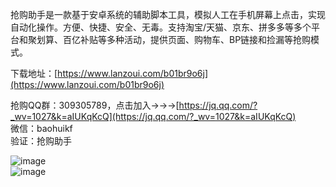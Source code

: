 抢购助手是一款基于安卓系统的辅助脚本工具，模拟人工在手机屏幕上点击，实现自动化操作。方便、快捷、安全、无毒。支持淘宝/天猫、京东、拼多多等多个平台和聚划算、百亿补贴等多种活动，提供页面、购物车、BP链接和捡漏等抢购模式。  
   
下载地址：[https://www.lanzoui.com/b01br9o6j](https://www.lanzoui.com/b01br9o6j)  
   
抢购QQ群：309305789，点击加入→→→[https://jq.qq.com/?_wv=1027&k=aIUKqKcQ](https://jq.qq.com/?_wv=1027&k=aIUKqKcQ)  
微信：baohuikf  
验证：抢购助手  
  
  
  
![image](https://github.com/yunyunv/qianggou/blob/main/1.png)  
![image](https://github.com/yunyunv/qianggou/blob/main/2.png)
